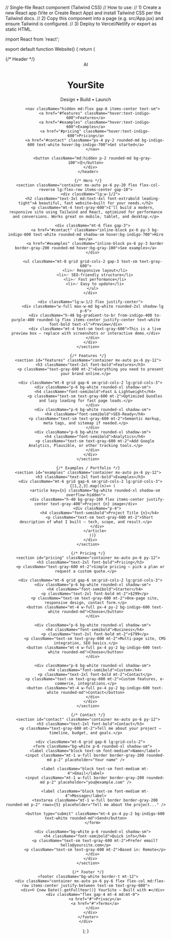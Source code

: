 // Single-file React component (Tailwind CSS)
// How to use:
// 1) Create a new React app (Vite or Create React App) and install Tailwind CSS per the Tailwind docs.
// 2) Copy this component into a page (e.g. src/App.jsx) and ensure Tailwind is configured.
// 3) Deploy to Vercel/Netlify or export as static HTML.

import React from 'react';

export default function Website() {
  return (
    <div className="min-h-screen bg-gray-50 text-gray-800">
      {/* Header */}
      <header className="bg-white shadow-sm">
        <div className="container mx-auto px-6 py-5 flex items-center justify-between">
          <div className="flex items-center gap-3">
            <div className="h-10 w-10 rounded-md bg-gradient-to-br from-indigo-500 to-purple-500 flex items-center justify-center text-white font-bold">AI</div>
            <div>
              <h1 className="text-lg font-semibold">YourSite</h1>
              <p className="text-xs text-gray-500">Design • Build • Launch</p>
            </div>
          </div>

          <nav className="hidden md:flex gap-6 items-center text-sm">
            <a href="#features" className="hover:text-indigo-600">Features</a>
            <a href="#examples" className="hover:text-indigo-600">Examples</a>
            <a href="#pricing" className="hover:text-indigo-600">Pricing</a>
            <a href="#contact" className="px-4 py-2 rounded-md bg-indigo-600 text-white hover:bg-indigo-700">Get started</a>
          </nav>

          <button className="md:hidden p-2 rounded-md bg-gray-100">☰</button>
        </div>
      </header>

      {/* Hero */}
      <section className="container mx-auto px-6 py-20 flex flex-col-reverse lg:flex-row items-center gap-10">
        <div className="lg:w-1/2">
          <h2 className="text-3xl md:text-4xl font-extrabold leading-tight">A beautiful, fast website—built for your needs.</h2>
          <p className="mt-4 text-gray-600">I’ll build a modern, responsive site using Tailwind and React, optimized for performance and conversions. Works great on mobile, tablet, and desktop.</p>

          <div className="mt-6 flex gap-3">
            <a href="#contact" className="inline-block px-6 py-3 bg-indigo-600 text-white rounded-md shadow-sm hover:bg-indigo-700">Hire me</a>
            <a href="#examples" className="inline-block px-6 py-3 border border-gray-200 rounded-md hover:bg-gray-100">See examples</a>
          </div>

          <ul className="mt-8 grid grid-cols-2 gap-3 text-sm text-gray-600">
            <li>✅ Responsive layout</li>
            <li>✅ SEO-friendly structure</li>
            <li>✅ Fast performance</li>
            <li>✅ Easy to update</li>
          </ul>
        </div>

        <div className="lg:w-1/2 flex justify-center">
          <div className="w-full max-w-md bg-white rounded-2xl shadow-lg p-6">
            <div className="h-48 bg-gradient-to-br from-indigo-400 to-purple-400 rounded-lg flex items-center justify-center text-white font-bold text-xl">Preview</div>
            <div className="mt-4 text-sm text-gray-600">This is a live preview box — replace with screenshots or interactive demo.</div>
          </div>
        </div>
      </section>

      {/* Features */}
      <section id="features" className="container mx-auto px-6 py-12">
        <h3 className="text-2xl font-bold">Features</h3>
        <p className="text-gray-600 mt-2">Everything you need to present your brand online.</p>

        <div className="mt-8 grid gap-6 sm:grid-cols-2 lg:grid-cols-3">
          <div className="p-6 bg-white rounded-xl shadow-sm">
            <h4 className="font-semibold">Fast & Lightweight</h4>
            <p className="text-sm text-gray-600 mt-2">Optimized bundles and lazy loading for fast page loads.</p>
          </div>
          <div className="p-6 bg-white rounded-xl shadow-sm">
            <h4 className="font-semibold">SEO-Ready</h4>
            <p className="text-sm text-gray-600 mt-2">Semantic markup, meta tags, and sitemap if needed.</p>
          </div>
          <div className="p-6 bg-white rounded-xl shadow-sm">
            <h4 className="font-semibold">Analytics</h4>
            <p className="text-sm text-gray-600 mt-2">Add Google Analytics, Plausible, or other tracking tools.</p>
          </div>
        </div>
      </section>

      {/* Examples / Portfolio */}
      <section id="examples" className="container mx-auto px-6 py-12">
        <h3 className="text-2xl font-bold">Examples</h3>
        <div className="mt-6 grid gap-6 sm:grid-cols-2 lg:grid-cols-3">
          {[1,2,3].map((n)=> (
            <article key={n} className="bg-white rounded-xl shadow-sm overflow-hidden">
              <div className="h-40 bg-gray-100 flex items-center justify-center text-gray-400">Project {n} image</div>
              <div className="p-4">
                <h4 className="font-semibold">Project Title {n}</h4>
                <p className="text-sm text-gray-600 mt-2">Short description of what I built — tech, scope, and result.</p>
              </div>
            </article>
          ))}
        </div>
      </section>

      {/* Pricing */}
      <section id="pricing" className="container mx-auto px-6 py-12">
        <h3 className="text-2xl font-bold">Pricing</h3>
        <p className="text-gray-600 mt-2">Simple pricing — pick a plan or request a custom quote.</p>

        <div className="mt-6 grid gap-6 sm:grid-cols-2 lg:grid-cols-3">
          <div className="p-6 bg-white rounded-xl shadow-sm">
            <h4 className="font-semibold">Starter</h4>
            <p className="text-2xl font-bold mt-2">$299</p>
            <p className="text-sm text-gray-600 mt-2">One-page site, responsive design, contact form.</p>
            <button className="mt-4 w-full px-4 py-2 bg-indigo-600 text-white rounded-md">Choose</button>
          </div>

          <div className="p-6 bg-white rounded-xl shadow-sm">
            <h4 className="font-semibold">Business</h4>
            <p className="text-2xl font-bold mt-2">$799</p>
            <p className="text-sm text-gray-600 mt-2">Multi-page site, CMS integration, SEO basics.</p>
            <button className="mt-4 w-full px-4 py-2 bg-indigo-600 text-white rounded-md">Choose</button>
          </div>

          <div className="p-6 bg-white rounded-xl shadow-sm">
            <h4 className="font-semibold">Custom</h4>
            <p className="text-2xl font-bold mt-2">Contact</p>
            <p className="text-sm text-gray-600 mt-2">Custom features, e-commerce, integrations.</p>
            <button className="mt-4 w-full px-4 py-2 bg-indigo-600 text-white rounded-md">Contact</button>
          </div>
        </div>
      </section>

      {/* Contact */}
      <section id="contact" className="container mx-auto px-6 py-12">
        <h3 className="text-2xl font-bold">Contact</h3>
        <p className="text-gray-600 mt-2">Tell me about your project — timeline, budget, and goals.</p>

        <div className="mt-6 grid gap-6 lg:grid-cols-2">
          <form className="bg-white p-6 rounded-xl shadow-sm">
            <label className="block text-sm font-medium">Name</label>
            <input className="mt-1 w-full border border-gray-200 rounded-md p-2" placeholder="Your name" />

            <label className="block text-sm font-medium mt-4">Email</label>
            <input className="mt-1 w-full border border-gray-200 rounded-md p-2" placeholder="you@example.com" />

            <label className="block text-sm font-medium mt-4">Message</label>
            <textarea className="mt-1 w-full border border-gray-200 rounded-md p-2" rows={5} placeholder="Tell me about the project..." />

            <button type="submit" className="mt-4 px-4 py-2 bg-indigo-600 text-white rounded-md">Send</button>
          </form>

          <div className="bg-white p-6 rounded-xl shadow-sm">
            <h4 className="font-semibold">Quick info</h4>
            <p className="text-sm text-gray-600 mt-2">Prefer email? hello@yoursite.com</p>
            <p className="text-sm text-gray-600 mt-2">Based in: Remote</p>
          </div>
        </div>
      </section>

      {/* Footer */}
      <footer className="bg-white border-t mt-12">
        <div className="container mx-auto px-6 py-6 flex flex-col md:flex-row items-center justify-between text-sm text-gray-600">
          <div>© {new Date().getFullYear()} YourSite — Built with ❤️</div>
          <div className="flex gap-4 mt-4 md:mt-0">
            <a href="#">Privacy</a>
            <a href="#">Terms</a>
          </div>
        </div>
      </footer>
    </div>
  );
}
